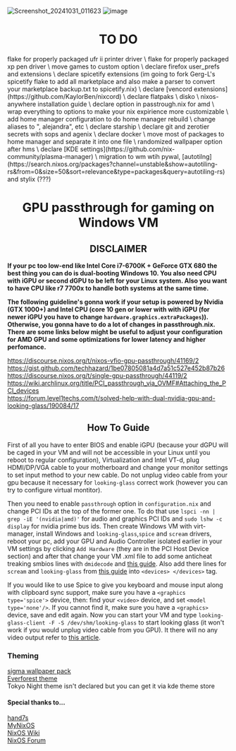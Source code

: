 ![Screenshot_20241031_011623](https://github.com/user-attachments/assets/f7ce3e4e-299b-444a-ace2-9106fdf6fb40)
![image](https://github.com/user-attachments/assets/4cfdc724-c451-4147-b885-fde028a74b38)

<h1 align=center> TO DO </h1>
flake for properly packaged ufr ii printer driver \
flake for properly packaged xp pen driver \
move games to custom option \
declare firefox user_prefs and extensions \
declare spicetify extensions (im going to fork Gerg-L's spicetify flake to add all marketplace and also make a parser to convert your marketplace backup.txt to spicetify.nix) \
declare [vencord extensions](https://github.com/KaylorBen/nixcord) \
declare flatpaks \
disko \
nixos-anywhere installation guide \
declare option in passtrough.nix for amd \
wrap everything to options to make your nix expirience more customizable \
add home manager configuration to do home manager rebuild \
change aliases to ", alejandra", etc \
declare starship \
declare git and zerotier secrets with sops and agenix \
declare docker \
move most of packages to home manager and separate it into one file \
randomized wallpaper option after hms \
declare [KDE settings](https://github.com/nix-community/plasma-manager) \
migration to wm wtih pywal, [autotilng](https://search.nixos.org/packages?channel=unstable&show=autotiling-rs&from=0&size=50&sort=relevance&type=packages&query=autotiling-rs) and stylix (???)

<h1 align=center> GPU passthrough for gaming on Windows VM </h1>

<h2 align=center> DISCLAIMER </h2>

**If your pc too low-end like Intel Core i7-6700K + GeForce GTX 680 the best thing you can do is dual-booting Windows 10. You also need CPU with iGPU or second dGPU to be left for your Linux system. Also you want to have CPU like r7 7700x to handle both systems at the same time.** 

**The following guideline's gonna work if your setup is powered by Nvidia (GTX 1000+) and Intel CPU (core 10 gen or lower with with iGPU (for newer iGPU you have to change ```hardware.graphics.extraPackages```)). Otherwise, you gonna have to do a lot of changes in passthrough.nix. There are some links below might be useful to adjust your configuration for AMD GPU and some optimizations for lower latency and higher perfomance.**  

https://discourse.nixos.org/t/nixos-vfio-gpu-passthrough/41169/2 \
https://gist.github.com/techhazard/1be07805081a4d7a51c527e452b87b26 \
https://discourse.nixos.org/t/single-gpu-passthrough/44119/2 \
https://wiki.archlinux.org/title/PCI_passthrough_via_OVMF#Attaching_the_PCI_devices \
https://forum.level1techs.com/t/solved-help-with-dual-nvidia-gpu-and-looking-glass/190084/17

<h2 align=center> How To Guide </h2>

First of all you have to enter BIOS and enable iGPU (because your dGPU will be caged in your VM and will not be accessible in your Linux until you reboot to regular configuration), Virtualization and Intel VT-d, plug HDMI/DP/VGA cable to your motherboard and change your monitor settings to set input method to your new cable. Do not unplug video cable from your gpu because it necessary  for ```looking-glass``` correct work (however you can try to configure virtual montitor).

Then you need to enable ```passthrough``` option in ```configuration.nix``` and change PCI IDs at the top of the former one. To do that use ```lspci -nn | grep -iE '(nvidia|amd)'``` for audio and graphics PCI IDs and ```sudo lshw -c display``` for nvidia prime bus ids. Then create Windows VM with virt-manager, install Windows and ```looking-glass```,```spice``` and ```scream``` drivers, reboot your pc, add your GPU and Audio Controller isolated earlier in your VM settings by clicking ```Add Hardware``` (they are in the PCI Host Device section) and after that change your VM .xml file to add some anticheat treaking smbios lines with ```dmidecode``` and [this guide](https://astrid.tech/2022/09/22/0/nixos-gpu-vfio/). Also add there lines for ```scream``` and ```looking-glass``` from [this guide](https://alexbakker.me/post/nixos-pci-passthrough-qemu-vfio.html) into ```<devices> </devices>``` tag.

If you would like to use Spice to give you keyboard and mouse input along with clipboard sync support, make sure you have a ```<graphics type='spice'>``` device, then: find your ```<video>``` device, and set ```<model type='none'/>```. If you cannot find it, make sure you have a ```<graphics>``` device, save and edit again. Now you can start your VM and type ```looking-glass-client -F -S /dev/shm/looking-glass``` to start looking glass (it won't work if you would unplug video cable from you GPU). It there will no any video output refer to [this article](https://looking-glass.io/docs/B7/install_libvirt/#keyboard-mouse-display-audio).

### Theming
[sigma wallpaper pack](https://github.com/kotudemo/PoALFW/releases/tag/wallpapers) \
[Everforest theme](https://github.com/Serge2702/KDE-Everforest/blob/main/Everforest.colors) \
Tokyo Night theme isn't declared but you can get it via kde theme store 

#### Special thanks to...
[hand7s](https://github.com/s0me1newithhand7s)\
[MyNixOS](https://mynixos.com/) \
[NixOS Wiki](https://nixos.wiki/wiki/Main_Page)\
[NixOS Forum](https://discourse.nixos.org/)
